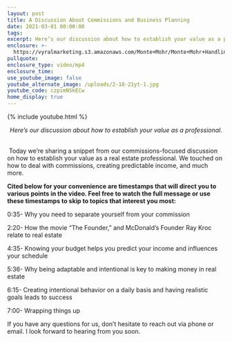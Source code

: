 ```yaml
---
layout: post
title: A Discussion About Commissions and Business Planning
date: 2021-03-01 00:00:00
tags:
excerpt: Here’s our discussion about how to establish your value as a professional.
enclosure: >-
  https://vyralmarketing.s3.amazonaws.com/Monte+Mohr/Monte+Mohr+HandlingCommissions.mp4
pullquote:
enclosure_type: video/mp4
enclosure_time:
use_youtube_image: false
youtube_alternate_image: /uploads/2-18-21yt-1.jpg
youtube_code: czpimNSkECw
home_display: true
---
```


{% include youtube.html %}

<center><em>Here&rsquo;s our discussion about how to establish your value as a professional.</em></center>

<center>&nbsp;</center>

&nbsp;Today we’re sharing a snippet from our commissions-focused discussion on how to establish your value as a real estate professional. We touched on how to deal with commissions, creating predictable income, and much more.

**Cited below for your convenience are timestamps that will direct you to various points in the video. Feel free to watch the full message or use these timestamps to skip to topics that interest you most:**

0:35- Why you need to separate yourself from your commission

2:20- How the movie “The Founder,” and McDonald’s Founder Ray Kroc relate to real estate

4:35- Knowing your budget helps you predict your income and influences your schedule

5:36- Why being adaptable and intentional is key to making money in real estate

6:15- Creating intentional behavior on a daily basis and having realistic goals leads to success

7:00- Wrapping things up

If you have any questions for us, don’t hesitate to reach out via phone or email. I look forward to hearing from you soon.
